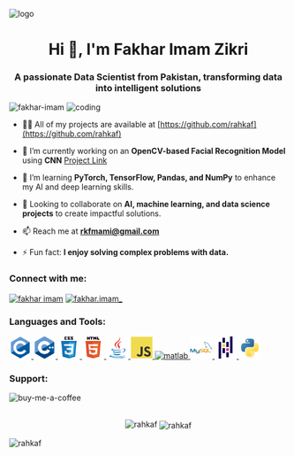 ![logo](https://github.com/rahkaf/Facial-Recognition-Model-using-CNN/blob/main/banner.png)
<h1 align="center">Hi 👋, I'm Fakhar Imam Zikri</h1>
<h3 align="center">A passionate Data Scientist from Pakistan, transforming data into intelligent solutions</h3>

<img align="right" alt="coding" width="400" src="https://user-images.githubusercontent.com/55389276/140866485-8fb1c876-9a8f-4d6a-98dc-08c4981eaf70.gif">

<p align="left"> <img src="https://komarev.com/ghpvc/?username=rahkaf&label=Profile%20views&color=0e75b6&style=flat" alt="fakhar-imam" /> </p>

- 👨‍💻 All of my projects are available at [https://github.com/rahkaf](https://github.com/rahkaf)

- 🔭 I’m currently working on an **OpenCV-based Facial Recognition Model** using **CNN** [Project Link](https://github.com/rahkaf/Facial-Recognition-Model-using-CNN)

- 🌱 I’m learning **PyTorch, TensorFlow, Pandas, and NumPy** to enhance my AI and deep learning skills.

- 🤝 Looking to collaborate on **AI, machine learning, and data science projects** to create impactful solutions.

- 📫 Reach me at **rkfmami@gmail.com**

- ⚡ Fun fact: **I enjoy solving complex problems with data.**

<h3 align="left">Connect with me:</h3>
<p align="left">
<a href="https://linkedin.com/in/fakhar-imam" target="blank"><img align="center" src="https://raw.githubusercontent.com/rahuldkjain/github-profile-readme-generator/master/src/images/icons/Social/linked-in-alt.svg" alt="fakhar imam" height="30" width="40" /></a>
<a href="https://instagram.com/fakhar.imam_" target="blank"><img align="center" src="https://raw.githubusercontent.com/rahuldkjain/github-profile-readme-generator/master/src/images/icons/Social/instagram.svg" alt="fakhar.imam_" height="30" width="40" /></a>
</p>

<h3 align="left">Languages and Tools:</h3>
<p align="left"> 
  <a href="https://www.cprogramming.com/" target="_blank" rel="noreferrer"> 
    <img src="https://raw.githubusercontent.com/devicons/devicon/master/icons/c/c-original.svg" alt="c" width="40" height="40"/> 
  </a> 
  <a href="https://www.w3schools.com/cpp/" target="_blank" rel="noreferrer"> 
    <img src="https://raw.githubusercontent.com/devicons/devicon/master/icons/cplusplus/cplusplus-original.svg" alt="cplusplus" width="40" height="40"/> 
  </a> 
  <a href="https://www.w3schools.com/css/" target="_blank" rel="noreferrer"> 
    <img src="https://raw.githubusercontent.com/devicons/devicon/master/icons/css3/css3-original-wordmark.svg" alt="css3" width="40" height="40"/> 
  </a> 
  <a href="https://www.w3.org/html/" target="_blank" rel="noreferrer"> 
    <img src="https://raw.githubusercontent.com/devicons/devicon/master/icons/html5/html5-original-wordmark.svg" alt="html5" width="40" height="40"/> 
  </a> 
  <a href="https://www.java.com" target="_blank" rel="noreferrer"> 
    <img src="https://raw.githubusercontent.com/devicons/devicon/master/icons/java/java-original.svg" alt="java" width="40" height="40"/> 
  </a> 
  <a href="https://developer.mozilla.org/en-US/docs/Web/JavaScript" target="_blank" rel="noreferrer"> 
    <img src="https://raw.githubusercontent.com/devicons/devicon/master/icons/javascript/javascript-original.svg" alt="javascript" width="40" height="40"/> 
  </a> 
  <a href="https://www.mathworks.com/" target="_blank" rel="noreferrer"> 
    <img src="https://upload.wikimedia.org/wikipedia/commons/2/21/Matlab_Logo.png" alt="matlab" width="40" height="40"/> 
  </a> 
  <a href="https://www.mysql.com/" target="_blank" rel="noreferrer"> 
    <img src="https://raw.githubusercontent.com/devicons/devicon/master/icons/mysql/mysql-original-wordmark.svg" alt="mysql" width="40" height="40"/> 
  </a> 
  <a href="https://pandas.pydata.org/" target="_blank" rel="noreferrer"> 
    <img src="https://raw.githubusercontent.com/devicons/devicon/2ae2a900d2f041da66e950e4d48052658d850630/icons/pandas/pandas-original.svg" alt="pandas" width="40" height="40"/> 
  </a> 
  <a href="https://www.python.org" target="_blank" rel="noreferrer"> 
    <img src="https://raw.githubusercontent.com/devicons/devicon/master/icons/python/python-original.svg" alt="python" width="40" height="40"/> 
  </a> 
</p>

<h3 align="left">Support:</h3>
<p><a href="https://www.buymeacoffee.com/rahkaf"> <img align="left" src="https://cdn.buymeacoffee.com/buttons/v2/default-yellow.png" height="50" width="210" alt="buy-me-a-coffee" /></a></p><br><br>

<p><img align="left" src="https://github-readme-stats.vercel.app/api/top-langs?username=rahkaf&show_icons=true&locale=en&layout=compact" alt="rahkaf" /></p>

<p>&nbsp;<img align="center" src="https://github-readme-stats.vercel.app/api?username=rahkaf&show_icons=true&locale=en" alt="rahkaf" /></p>

<p><img align="center" src="https://github-readme-streak-stats.herokuapp.com/?user=rahkaf&" alt="rahkaf" /></p>
